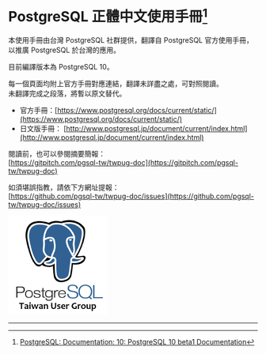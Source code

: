 # PostgreSQL 正體中文使用手冊[^1]

本使用手冊由台灣 PostgreSQL 社群提供，翻譯自 PostgreSQL 官方使用手冊，以推廣 PostgreSQL 於台灣的應用。

目前編譯版本為 PostgreSQL 10。

每一個頁面均附上官方手冊對應連結，翻譯未詳盡之處，可對照閱讀。  
未翻譯完成之段落，將暫以原文替代。

* 官方手冊：[https://www.postgresql.org/docs/current/static/](https://www.postgresql.org/docs/current/static/)
* 日文版手冊： [http://www.postgresql.jp/document/current/index.html](http://www.postgresql.jp/document/current/index.html)

閱讀前，也可以參閱摘要簡報：  
[https://gitpitch.com/pgsql-tw/twpug-doc](https://gitpitch.com/pgsql-tw/twpug-doc)

如須堪誤指教，請依下方網址提報：  
[https://github.com/pgsql-tw/twpug-doc/issues](https://github.com/pgsql-tw/twpug-doc/issues)

![](/assets/29271289.png)

---

[^1]: [PostgreSQL: Documentation: 10: PostgreSQL 10 beta1 Documentation](https://www.postgresql.org/docs/10/static/index.html)

